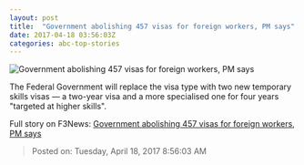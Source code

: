```yaml
---
layout: post
title:  "Government abolishing 457 visas for foreign workers, PM says"
date: 2017-04-18 03:56:03Z
categories: abc-top-stories
---
```


![Government abolishing 457 visas for foreign workers, PM says](http://www.abc.net.au/news/image/8450862-1x1-700x700.jpg)

The Federal Government will replace the visa type with two new temporary skills visas — a two-year visa and a more specialised one for four years "targeted at higher skills".


Full story on F3News: [Government abolishing 457 visas for foreign workers, PM says](http://www.f3nws.com/n/KscctB)

> Posted on: Tuesday, April 18, 2017 8:56:03 AM
